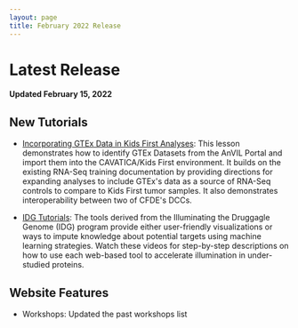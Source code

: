 ```yaml
---
layout: page
title: February 2022 Release
---
```


# Latest Release

**Updated February 15, 2022**

## New Tutorials

- [Incorporating GTEx Data in Kids First Analyses](../Bioinformatic-Analyses/RNAseq-on-Cavatica/rna_seq_9.md): This lesson demonstrates how to identify GTEx Datasets from the AnVIL Portal and import them into the CAVATICA/Kids First environment. It builds on the existing RNA-Seq training documentation by providing directions for expanding analyses to include GTEx's data as a source of RNA-Seq controls to compare to Kids First tumor samples. It also demonstrates interoperability between two of CFDE's DCCs.

- [IDG Tutorials](../Common-Fund-Tools/IDG.md): The tools derived from the Illuminating the Druggagle Genome (IDG) program provide either user-friendly visualizations or ways to impute knowledge about potential targets using machine learning strategies. Watch these videos for step-by-step descriptions on how to use each web-based tool to accelerate illumination in under-studied proteins.

## Website Features

- Workshops: Updated the past workshops list
